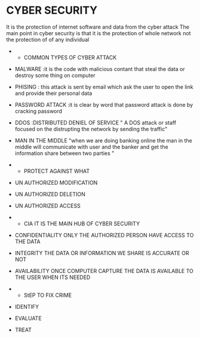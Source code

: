 # CYBER SECURITY
It is the protection of internet software and data from the cyber attack
The main point in cyber security is that it is the protection of whole network not the protection of of any individual
* * COMMON TYPES OF CYBER ATTACK
* MALWARE
:it is the code with malicious contant that steal the data or destroy some thing on computer 
* PHISING
: this attack is sent by email which ask the user to open the link and provide their personal data
* PASSWORD ATTACK 
:it is clear by word that password attack is done by cracking password
* DDOS 
:DISTRIBUTED DENIEL OF SERVICE
" A DOS attack or staff focused on the distrupting the network by sending the traffic"
* MAN IN THE MIDDLE
"when we are doing banking online the man in the middle will communicate with user and the banker and get the information share between two parties  "
* * PROTECT AGAINST WHAT 
* UN AUTHORIZED MODIFICATION
* UN AUTHORIZED DELETION 
* UN AUTHORIZED ACCESS
* * CIA
IT IS THE MAIN HUB OF CYBER SECURITY

* CONFIDENTIALITY
ONLY THE AUTHORIZED PERSON HAVE ACCESS TO THE DATA 

* INTEGRITY
THE DATA OR INFORMATION WE SHARE IS ACCURATE OR NOT

* AVAILABILITY
ONCE COMPUTER CAPTURE THE DATA IS AVAILABLE TO THE USER WHEN ITS NEEDED
* * StEP TO FIX CRIME 
* IDENTIFY
* EVALUATE
* TREAT


